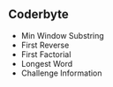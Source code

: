 ## Coderbyte

* Min Window Substring
* First Reverse
* First Factorial
* Longest Word
* Challenge Information 
